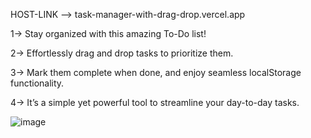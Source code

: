 HOST-LINK -->  task-manager-with-drag-drop.vercel.app

1-> Stay organized with this amazing To-Do list!

2-> Effortlessly drag and drop tasks to prioritize them.

3-> Mark them complete when done, and enjoy seamless localStorage functionality.

4-> It’s a simple yet powerful tool to streamline your day-to-day tasks.


![image](https://github.com/user-attachments/assets/709b48cc-0f9a-427a-a2a7-33b36149806f)
